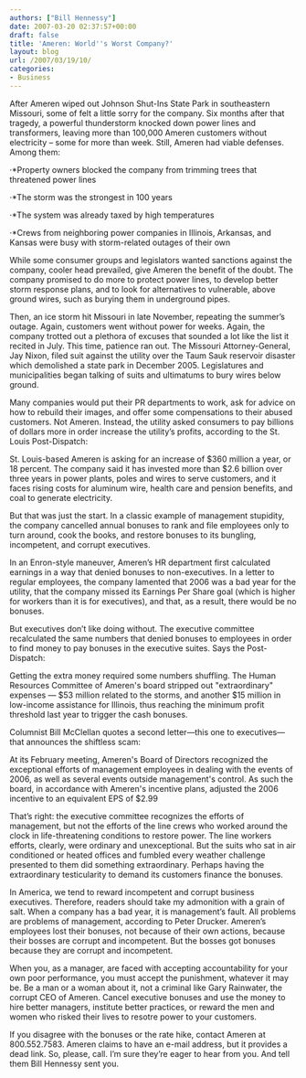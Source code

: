 ```yaml
---
authors: ["Bill Hennessy"]
date: 2007-03-20 02:37:57+00:00
draft: false
title: 'Ameren: World''s Worst Company?'
layout: blog
url: /2007/03/19/10/
categories:
- Business
---
```


After Ameren wiped out Johnson Shut-Ins State Park in southeastern Missouri, some of felt a little sorry for the company.  Six months after that tragedy, a powerful thunderstorm knocked down power lines and transformers, leaving more than 100,000 Ameren customers without electricity – some for more than week.  Still, Ameren had viable defenses.  Among them:

·*Property owners blocked the company from trimming trees that threatened power lines

·*The storm was the strongest in 100 years

·*The system was already taxed by high temperatures

·*Crews from neighboring power companies in Illinois, Arkansas, and Kansas were busy with storm-related outages of their own

While some consumer groups and legislators wanted sanctions against the company, cooler head prevailed, give Ameren the benefit of the doubt.  The company promised to do more to protect power lines, to develop better storm response plans, and to look for alternatives to vulnerable, above ground wires, such as burying them in underground pipes.

Then, an ice storm hit Missouri in late November, repeating the summer’s outage.  Again, customers went without power for weeks.  Again, the company trotted out a plethora of excuses that sounded a lot like the list it recited in July.  This time, patience ran out.  The Missouri Attorney-General, Jay Nixon, filed suit against the utility over the Taum Sauk reservoir disaster which demolished a state park in December 2005.  Legislatures and municipalities began talking of suits and ultimatums to bury wires below ground.

Many companies would put their PR departments to work, ask for advice on how to rebuild their images, and offer some compensations to their abused customers.  Not Ameren.  Instead, the utility asked consumers to pay billions of dollars more in order increase the utility’s profits, according to the St. Louis Post-Dispatch:

St. Louis-based Ameren is asking for an increase of $360 million a year, or 18 percent. The company said it has invested more than $2.6 billion over three years in power plants, poles and wires to serve customers, and it faces rising costs for aluminum wire, health care and pension benefits, and coal to generate electricity.

But that was just the start.  In a classic example of management stupidity, the company cancelled annual bonuses to rank and file employees only to turn around, cook the books, and restore bonuses to its bungling, incompetent, and corrupt executives.

In an Enron-style maneuver, Ameren’s HR department first calculated earnings in a way that denied bonuses to non-executives.  In a letter to regular employees, the company lamented that 2006 was a bad year for the utility, that the company missed its Earnings Per Share goal (which is higher for workers than it is for executives), and that, as a result, there would be no bonuses.

But executives don’t like doing without.  The executive committee recalculated the same numbers that denied bonuses to employees in order to find money to pay bonuses in the executive suites.  Says the Post-Dispatch:

Getting the extra money required some numbers shuffling. The Human Resources Committee of Ameren's board stripped out "extraordinary" expenses — $53 million related to the storms, and another $15 million in low-income assistance for Illinois, thus reaching the minimum profit threshold last year to trigger the cash bonuses.

Columnist Bill McClellan quotes a second letter—this one to executives—that announces the shiftless scam:

At its February meeting, Ameren's Board of Directors recognized the exceptional efforts of management employees in dealing with the events of 2006, as well as several events outside management's control. As such the board, in accordance with Ameren's incentive plans, adjusted the 2006 incentive to an equivalent EPS of $2.99

That’s right:  the executive committee recognizes the efforts of management, but not the efforts of the line crews who worked around the clock in life-threatening conditions to restore power.  The line workers efforts, clearly, were ordinary and unexceptional.  But the suits who sat in air conditioned or heated offices and fumbled every weather challenge presented to them did something extraordinary.  Perhaps having the extraordinary testicularity to demand its customers finance the bonuses.

In America, we tend to reward incompetent and corrupt business executives.  Therefore, readers should take my admonition with a grain of salt.  When a company has a bad year, it is management’s fault.  All problems are problems of management, according to Peter Drucker.  Ameren’s employees lost their bonuses, not because of their own actions, because their bosses are corrupt and incompetent.  But the bosses got bonuses because they are corrupt and incompetent.

When you, as a manager, are faced with accepting accountability for your own poor performance, you must accept the punishment, whatever it may be.  Be a man or a woman about it, not a criminal like Gary Rainwater, the corrupt CEO of Ameren.  Cancel executive bonuses and use the money to hire better managers, institute better practices, or reward the men and women who risked their lives to resotre power to your customers.

If you disagree with the bonuses or the rate hike, contact Ameren at 800.552.7583.  Ameren claims to have an e-mail address, but it provides a dead link.  So, please, call.  I’m sure they’re eager to hear from you.  And tell them Bill Hennessy sent you.

